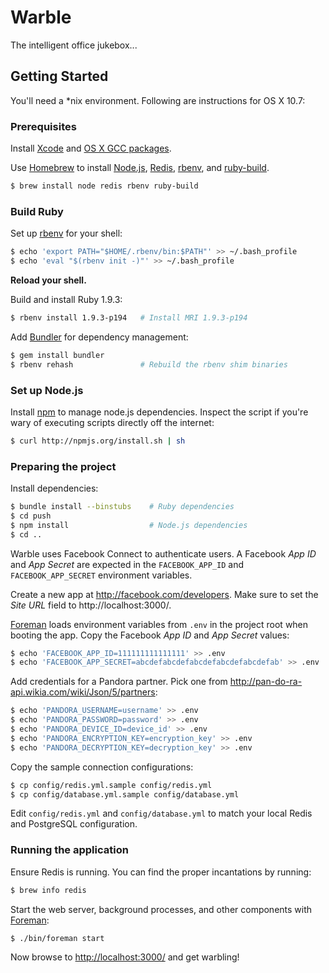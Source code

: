 Warble
======

The intelligent office jukebox...



Getting Started
---------------

You'll need a \*nix environment. Following are instructions for OS X 10.7:


### Prerequisites

Install [Xcode](http://developer.apple.com/tools/xcode/) and
[OS X GCC packages](https://github.com/kennethreitz/osx-gcc-installer).

Use [Homebrew](http://mxcl.github.com/homebrew/) to install
[Node.js](http://nodejs.org/), [Redis](http://redis.io/),
[rbenv](https://github.com/sstephenson/rbenv), and
[ruby-build](https://github.com/sstephenson/ruby-build).

```sh
$ brew install node redis rbenv ruby-build
```


### Build Ruby

Set up [rbenv](https://github.com/sstephenson/rbenv) for your shell:

```sh
$ echo 'export PATH="$HOME/.rbenv/bin:$PATH"' >> ~/.bash_profile
$ echo 'eval "$(rbenv init -)"' >> ~/.bash_profile
```

**Reload your shell.**

Build and install Ruby 1.9.3:

```sh
$ rbenv install 1.9.3-p194   # Install MRI 1.9.3-p194
```

Add [Bundler](http://gembundler.com) for dependency management:

```sh
$ gem install bundler
$ rbenv rehash               # Rebuild the rbenv shim binaries
```


### Set up Node.js

Install [npm](http://npmjs.org/) to manage node.js dependencies. Inspect the
script if you're wary of executing scripts directly off the internet:

```sh
$ curl http://npmjs.org/install.sh | sh
```


### Preparing the project

Install dependencies:

```sh
$ bundle install --binstubs    # Ruby dependencies
$ cd push
$ npm install                  # Node.js dependencies
$ cd ..
```

Warble uses Facebook Connect to authenticate users. A Facebook _App ID_ and _App
Secret_ are expected in the `FACEBOOK_APP_ID` and `FACEBOOK_APP_SECRET`
environment variables.

Create a new app at <http://facebook.com/developers>. Make sure to set the _Site
URL_ field to http://localhost:3000/.

[Foreman](http://ddollar.github.com/foreman/) loads environment variables from
`.env` in the project root when booting the app. Copy the Facebook _App ID_ and
_App Secret_ values:

```sh
$ echo 'FACEBOOK_APP_ID=111111111111111' >> .env
$ echo 'FACEBOOK_APP_SECRET=abcdefabcdefabcdefabcdefabcdefab' >> .env
```

Add credentials for a Pandora partner. Pick one from
http://pan-do-ra-api.wikia.com/wiki/Json/5/partners:

```sh
$ echo 'PANDORA_USERNAME=username' >> .env
$ echo 'PANDORA_PASSWORD=password' >> .env
$ echo 'PANDORA_DEVICE_ID=device_id' >> .env
$ echo 'PANDORA_ENCRYPTION_KEY=encryption_key' >> .env
$ echo 'PANDORA_DECRYPTION_KEY=decryption_key' >> .env
```

Copy the sample connection configurations:

```sh
$ cp config/redis.yml.sample config/redis.yml
$ cp config/database.yml.sample config/database.yml
```

Edit `config/redis.yml` and `config/database.yml` to match your local Redis and
PostgreSQL configuration.


### Running the application

Ensure Redis is running. You can find the proper incantations by running:

```sh
$ brew info redis
```

Start the web server, background processes, and other components with
[Foreman](http://ddollar.github.com/foreman/):

```sh
$ ./bin/foreman start
```

Now browse to <http://localhost:3000/> and get warbling!
